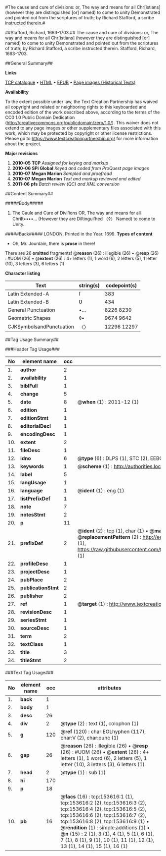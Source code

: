 #The cause and cure of divisions: or, The way and means for all Chr[istians] (however they are distinguished [or] named) to come to unity Demonstrated and pointed out from the scriptures of truth; by Richard Stafford, a scribe instructed therein.#

##Stafford, Richard, 1663-1703.##
The cause and cure of divisions: or, The way and means for all Chr[istians] (however they are distinguished [or] named) to come to unity Demonstrated and pointed out from the scriptures of truth; by Richard Stafford, a scribe instructed therein.
Stafford, Richard, 1663-1703.

##General Summary##

**Links**

[TCP catalogue](http://www.ota.ox.ac.uk/tcp/)  • 
[HTML](http://tei.it.ox.ac.uk/tcp/Texts-HTML/free/A93/A93733.html)  • 
[EPUB](http://tei.it.ox.ac.uk/tcp/Texts-EPUB/free/A93/A93733.epub) • 
[Page images (Historical Texts)](https://historicaltexts.jisc.ac.uk/eebo-99895992e)

**Availability**

To the extent possible under law, the Text Creation Partnership has waived all copyright and related or neighboring rights to this keyboarded and encoded edition of the work described above, according to the terms of the CC0 1.0 Public Domain Dedication (http://creativecommons.org/publicdomain/zero/1.0/). This waiver does not extend to any page images or other supplementary files associated with this work, which may be protected by copyright or other license restrictions. Please go to https://www.textcreationpartnership.org/ for more information about the project.

**Major revisions**

1. __2010-05__ __TCP__ *Assigned for keying and markup*
1. __2010-06__ __SPi Global__ *Keyed and coded from ProQuest page images*
1. __2010-07__ __Megan Marion__ *Sampled and proofread*
1. __2010-07__ __Megan Marion__ *Text and markup reviewed and edited*
1. __2011-06__ __pfs__ *Batch review (QC) and XML conversion*

##Content Summary##

#####Body#####

1. The Cauſe and Cure of Diviſions OR, The way and means for all Chriſt••••… (However they are Diſtinguiſhed 〈◊〉 Named) to come to Unity.

#####Back#####
LONDON, Printed in the Year. 1699.
**Types of content**

  * Oh, Mr. Jourdain, there is **prose** in there!

There are 26 **omitted** fragments! 
 @__reason__ (26) : illegible (26)  •  @__resp__ (26) : #UOM (26)  •  @__extent__ (26) : 4+ letters (1), 1 word (6), 2 letters (5), 1 letter (10), 3 letters (3), 6 letters (1)

**Character listing**


|Text|string(s)|codepoint(s)|
|---|---|---|
|Latin Extended-A|ſ|383|
|Latin Extended-B|Ʋ|434|
|General Punctuation|•…|8226 8230|
|Geometric Shapes|◊▪|9674 9642|
|CJKSymbolsandPunctuation|〈〉|12296 12297|

##Tag Usage Summary##

###Header Tag Usage###

|No|element name|occ|attributes|
|---|---|---|---|
|1.|__author__|2||
|2.|__availability__|1||
|3.|__biblFull__|1||
|4.|__change__|5||
|5.|__date__|8| @__when__ (1) : 2011-12 (1)|
|6.|__edition__|1||
|7.|__editionStmt__|1||
|8.|__editorialDecl__|1||
|9.|__encodingDesc__|1||
|10.|__extent__|2||
|11.|__fileDesc__|1||
|12.|__idno__|6| @__type__ (6) : DLPS (1), STC (2), EEBO-CITATION (1), PROQUEST (1), VID (1)|
|13.|__keywords__|1| @__scheme__ (1) : http://authorities.loc.gov/ (1)|
|14.|__label__|5||
|15.|__langUsage__|1||
|16.|__language__|1| @__ident__ (1) : eng (1)|
|17.|__listPrefixDef__|1||
|18.|__note__|7||
|19.|__notesStmt__|2||
|20.|__p__|11||
|21.|__prefixDef__|2| @__ident__ (2) : tcp (1), char (1)  •  @__matchPattern__ (2) : ([0-9\-]+):([0-9IVX]+) (1), (.+) (1)  •  @__replacementPattern__ (2) : http://eebo.chadwyck.com/downloadtiff?vid=$1&page=$2 (1), https://raw.githubusercontent.com/textcreationpartnership/Texts/master/tcpchars.xml#$1 (1)|
|22.|__profileDesc__|1||
|23.|__projectDesc__|1||
|24.|__pubPlace__|2||
|25.|__publicationStmt__|2||
|26.|__publisher__|2||
|27.|__ref__|1| @__target__ (1) : http://www.textcreationpartnership.org/docs/. (1)|
|28.|__revisionDesc__|1||
|29.|__seriesStmt__|1||
|30.|__sourceDesc__|1||
|31.|__term__|2||
|32.|__textClass__|1||
|33.|__title__|3||
|34.|__titleStmt__|2||


###Text Tag Usage###

|No|element name|occ|attributes|
|---|---|---|---|
|1.|__back__|1||
|2.|__body__|1||
|3.|__desc__|26||
|4.|__div__|2| @__type__ (2) : text (1), colophon (1)|
|5.|__g__|120| @__ref__ (120) : char:EOLhyphen (117), char:V (2), char:punc (1)|
|6.|__gap__|26| @__reason__ (26) : illegible (26)  •  @__resp__ (26) : #UOM (26)  •  @__extent__ (26) : 4+ letters (1), 1 word (6), 2 letters (5), 1 letter (10), 3 letters (3), 6 letters (1)|
|7.|__head__|2| @__type__ (1) : sub (1)|
|8.|__hi__|170||
|9.|__p__|18||
|10.|__pb__|16| @__facs__ (16) : tcp:153616:1 (1), tcp:153616:2 (2), tcp:153616:3 (2), tcp:153616:4 (2), tcp:153616:5 (2), tcp:153616:6 (2), tcp:153616:7 (2), tcp:153616:8 (2), tcp:153616:9 (1)  •  @__rendition__ (1) : simple:additions (1)  •  @__n__ (15) : 2 (1), 3 (1), 4 (1), 5 (1), 6 (1), 7 (1), 8 (1), 9 (1), 10 (1), 11 (1), 12 (1), 13 (1), 14 (1), 15 (1), 16 (1)|
